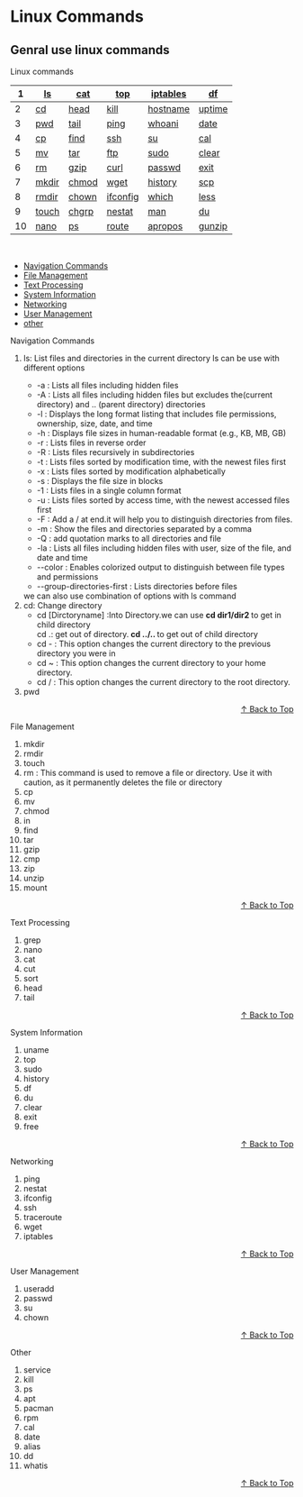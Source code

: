 #  Linux Commands
## Genral use linux commands


<span id="top">Linux commands</span>


|1 | [ls](#1)  | [cat](#20)   | [top](#21)     | [iptables](#31) | [df](#40)     |
|--|-----------|--------------|----------------|-----------------|---------------|
|2 | [cd](#2)  | [head](#11)  | [kill](#22)    | [hostname](#32) | [uptime](#41) |
|3 | [pwd](#3) | [tail](#12)  | [ping](#23)    | [whoani](#33)   | [date](#42)   |
|4 | [cp](#4)  | [find](#13)  | [ssh](#24)     | [su](#50)       | [cal](#43)    |
|5 | [mv](#5)  | [tar](#14)   | [ftp](#25)     | [sudo](#34)     | [clear](#44)  |
|6 | [rm](#6)  | [gzip](#15)  | [curl](#26)    | [passwd](#35)   | [exit](#45)   |
|7 |[mkdir](#7)| [chmod](#16) | [wget](#27)    | [history](#36)  | [scp](#46)    |
|8 |[rmdir](#8)| [chown](#17) | [ifconfig](#28)| [which](#37)    | [less](#47)   |
|9 |[touch](#9)| [chgrp](#18) | [nestat](#29)  | [man](#38)      | [du](#48)     |
|10|[nano](#10)| [ps](#19)    | [route](#30)   | [apropos](#39)  | [gunzip](#49) |

<br>


- [Navigation Commands](#nav)
- [File Management](#fs)
- [Text Processing](#tp)
- [System Information](#sf)
- [Networking](#nw)
- [User Management](#um)
- [other](#o)

<span id='nav'>Navigation Commands<span>
<br>
<ol>
<li>
<span id="1">
<p>ls: List files and directories in the current directory
 ls can be use with different options
  <ul>
    <li>-a : Lists all files including hidden files </li>
    <li>-A : Lists all files including hidden files but excludes the(current directory) and .. (parent directory) directories</li>
    <li>-l : Displays the long format listing that includes file permissions, ownership, size, date, and time</li>
    <li>-h : Displays file sizes in human-readable format (e.g., KB, MB, GB)</li>
    <li>-r : Lists files in reverse order</li>
    <li>-R : Lists files recursively in subdirectories</li>
    <li>-t : Lists files sorted by modification time, with the newest files first</li>
    <li>-x : Lists files sorted by modification alphabetically</li>
    <li>-s : Displays the file size in blocks</li>
    <li>-1 : Lists files in a single column format</li>
    <li>-u : Lists files sorted by access time, with the newest accessed files first</li>
    <li>-F : Add a / at end.it will help you to distinguish directories from files.</li>
    <li>-m : Show the files and  directories separated by a comma</li>
    <li>-Q : add quotation marks to all directories and file</li>
    <li>-la : Lists all files including hidden files with user, size of the file, and date and time </li>
    <li>--color : Enables colorized output to distinguish between file types and permissions</li>
    <li>--group-directories-first : Lists directories before files</li>
  </ul>
  we can also use combination of options with ls command

</span> 
</li>
<li> <span id="2">cd: Change directory</span> 
<ul>
 <li>cd [Dirctoryname] :Into Directory.we can use <strong>cd dir1/dir2 </strong> to get in child directory</li
 <li>cd .: get out of directory.<strong> cd ../..  </strong> to get out of child directory</li>
 <li>cd - : This option changes the current directory to the previous directory you were in</li>
 <li>cd ~ : This option changes the current directory to your home directory.</li>
 <li>cd / : This option changes the current directory to the root directory.</li>
</ul>
</li>
<li> <span id="3">pwd</span> </li>
</ol>

<p align='right'><a href="#top">&#8593; Back to Top</a></p>

<span id='fs'>File Management<span>
<ol>
<li><span id="7">mkdir</span></li>
<li><span id="8">rmdir</span></li>
<li><span id="9">touch</span></li>
<li><span id="6">rm :</span> This command is used to remove a file or directory. Use it with caution, as it permanently deletes the file or directory</li>
<li><span id="4">cp</span></li>
<li><span id="5">mv</span></li>
<li><span id="16">chmod</span></li>
<li><span id="">in</span></li>
<li><span id="">find</span></li>
<li><span id="">tar</span></li>
<li><span id="">gzip</span></li>
<li><span id="">cmp</span></li>
<li><span id="">zip</span></li>
<li><span id="">unzip</span></li>
<li><span id="">mount</span></li>
</ol>

<p align='right'><a href="#top">&#8593; Back to Top</a></p>

<span id='ts'>Text Processing<span>
<ol>
<li><span id="">grep</span></li>
<li><span id="10">nano</span></li>
<li><span id="">cat</span></li>
<li><span id="">cut</span></li>
<li><span id="">sort</span></li>
<li><span id="">head</span></li>
<li><span id="">tail</span></li>
</ol>

<p align='right'><a href="#top">&#8593; Back to Top</a></p>

<span id='sf'>System Information<span>
<ol>
<li><span id="">uname</span></li>
<li><span id="21">top</span></li>
<li><span id="">sudo</span></li>
<li><span id="">history</span></li>
<li><span id="">df</span></li>
<li><span id="">du</span></li>
<li><span id="">clear</span></li>
<li><span id="">exit</span></li>
<li><span id="">free</span></li>
</ol>

<p align='right'><a href="#top">&#8593; Back to Top</a></p>

<span id='nw'>Networking<span>
<ol>
<li><span id="">ping</span></li>
<li><span id="">nestat</span></li>
<li><span id="">ifconfig</span></li>
<li><span id="">ssh</span></li>
<li><span id="">traceroute</span></li>
<li><span id="">wget</span></li>
<li><span id="">iptables</span></li>
</ol>

<p align='right'><a href="#top">&#8593; Back to Top</a></p>

<span id='um'>User Management<span>
<ol>
<li><span id="">useradd</span></li>
<li><span id="">passwd</span></li>
<li><span id="">su</span></li>
<li><span id="">chown</span></li>
</ol>

<p align='right'><a href="#top">&#8593; Back to Top</a></p>

<span id='o'>Other<span>
<ol>
<li><span id="">service</span></li>
<li><span id="22">kill</span></li>
<li><span id="22">ps</span></li>
<li><span id="">apt</span></li>
<li><span id="22">pacman</span></li>
<li><span id="22">rpm</span></li>
<li><span id="22">cal</span></li>
<li><span id="">date</span></li>
<li><span id="">alias</span></li>
<li><span id="">dd</span></li>
<li><span id="">whatis</span></li>
</ol>

<p align='right'><a href="#top">&#8593; Back to Top</a></p>



